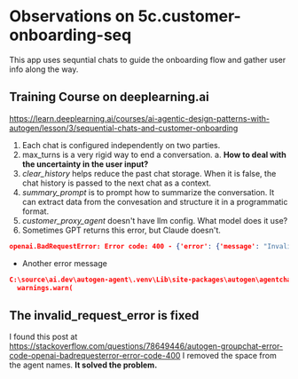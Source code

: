 # Observations on 5c.customer-onboarding-seq

This app uses sequntial chats to guide the onboarding flow and gather user info along the way.

## Training Course on deeplearning.ai

<https://learn.deeplearning.ai/courses/ai-agentic-design-patterns-with-autogen/lesson/3/sequential-chats-and-customer-onboarding>

1. Each chat is configured independently on two parties.
2. max_turns is a very rigid way to end a conversation.
  a. **How to deal with the uncertainty in the user input?**
3. *clear_history* helps reduce the past chat storage. When it is false, the chat history is passed to the next chat as a context.
4. *summary_prompt* is to prompt how to summarize the conversation. It can extract data from the convesation and structure it in a programmatic format.
5. *customer_proxy_agent* doesn't have llm config. What model does it use?
6. Sometimes GPT returns this error, but Claude doesn't.

```json
openai.BadRequestError: Error code: 400 - {'error': {'message': "Invalid 'messages[1].name': string does not match pattern. Expected a string that matches the pattern '^[a-zA-Z0-9_-]+$'.", 'type': 'invalid_request_error', 'param': 'messages[1].name', 'code': 'invalid_value'}}
```

- Another error message

```json
C:\source\ai.dev\autogen-agent\.venv\Lib\site-packages\autogen\agentchat\conversable_agent.py:1277: UserWarning: Cannot extract summary using reflection_with_llm: Error code: 400 - {'error': {'message': "Invalid 'messages[0].name': string does not match pattern. Expected a string that matches the pattern '^[a-zA-Z0-9_-]+$'.", 'type': 'invalid_request_error', 'param': 'messages[0].name', 'code': 'invalid_value'}}. Using an empty str as summary.
  warnings.warn(
```

## The invalid_request_error is fixed

I found this post at <https://stackoverflow.com/questions/78649446/autogen-groupchat-error-code-openai-badrequesterror-error-code-400>
I removed the space from the agent names. **It solved the problem.**
